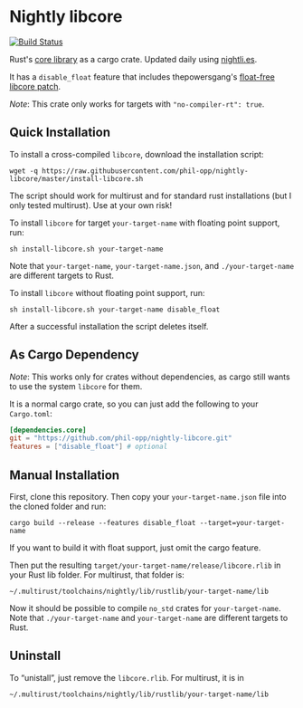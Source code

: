 # Nightly libcore

[![Build Status](https://travis-ci.org/phil-opp/nightly-libcore.svg?branch=master)](https://travis-ci.org/phil-opp/nightly-libcore)

Rust's [core library](https://doc.rust-lang.org/core/) as a cargo crate. Updated daily using [nightli.es](https://nightli.es).

It has a `disable_float` feature that includes thepowersgang's [float-free libcore patch](https://github.com/thepowersgang/rust-barebones-kernel/blob/master/libcore_nofp.patch).

_Note_: This crate only works for targets with `"no-compiler-rt": true`.

## Quick Installation
To install a cross-compiled `libcore`, download the installation script:

```
wget -q https://raw.githubusercontent.com/phil-opp/nightly-libcore/master/install-libcore.sh
```
The script should work for multirust and for standard rust installations (but I only tested multirust). Use at your own risk!

To install `libcore` for target `your-target-name` with floating point support, run:

```
sh install-libcore.sh your-target-name
```
Note that `your-target-name`, `your-target-name.json`, and `./your-target-name` are different targets to Rust.

To install `libcore` without floating point support, run:
```
sh install-libcore.sh your-target-name disable_float
```

After a successful installation the script deletes itself.

## As Cargo Dependency
_Note_: This works only for crates without dependencies, as cargo still wants to use the system `libcore` for them.

It is a normal cargo crate, so you can just add the following to your `Cargo.toml`:

```toml
[dependencies.core]
git = "https://github.com/phil-opp/nightly-libcore.git"
features = ["disable_float"] # optional
```

## Manual Installation
First, clone this repository. Then copy your `your-target-name.json` file into the cloned folder and run:

```
cargo build --release --features disable_float --target=your-target-name
```
If you want to build it with float support, just omit the cargo feature.

Then put the resulting `target/your-target-name/release/libcore.rlib` in your Rust lib folder. For multirust, that folder is:

```
~/.multirust/toolchains/nightly/lib/rustlib/your-target-name/lib
```

Now it should be possible to compile `no_std` crates for `your-target-name`. Note that `./your-target-name` and `your-target-name` are different targets to Rust.

## Uninstall
To “unistall”, just remove the `libcore.rlib`. For multirust, it is in

```
~/.multirust/toolchains/nightly/lib/rustlib/your-target-name/lib
```
